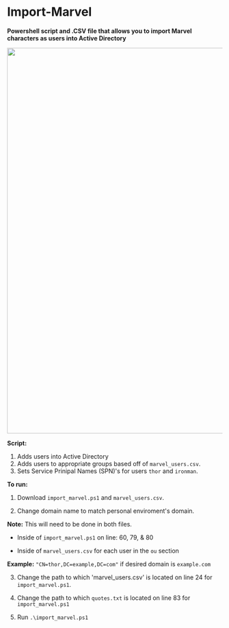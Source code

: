 # Import-Marvel

<strong>Powershell script and .CSV file that allows you to import Marvel characters as users into Active Directory</strong>

<img src="https://media.giphy.com/media/vBjLa5DQwwxbi/giphy.gif" width=900 />



<strong>Script:</strong>
1. Adds users into Active Directory
2. Adds users to appropriate groups based off of `marvel_users.csv`.
3. Sets Service Prinipal Names (SPN)'s for users `thor` and `ironman`. 


<strong>To run:</strong>
1. Download `import_marvel.ps1` and `marvel_users.csv`.

2. Change domain name to match personal enviroment's domain.
 
**Note:** This will need to be done in both files. 	

-  Inside of `import_marvel.ps1` on line: 60, 79, & 80
	
-  Inside of `marvel_users.csv` for each user in the `ou` section

**Example:** `"CN=thor,DC=example,DC=com"` if desired domain is `example.com`
		
3. Change the path to which 'marvel_users.csv' is located on line 24 for `import_marvel.ps1`.

4. Change the path to which `quotes.txt` is located on line 83 for `import_marvel.ps1`

4. Run `.\import_marvel.ps1`




